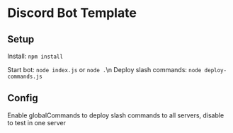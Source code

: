 # Discord Bot Template

## Setup

Install: `npm install`

Start bot: `node index.js` or `node .`\n
Deploy slash commands: `node deploy-commands.js`

## Config
Enable globalCommands to deploy slash commands to all servers, disable to test in one server
